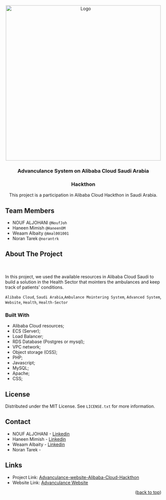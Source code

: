 
<!-- Improved compatibility of back to top link: See: https://github.com/othneildrew/Best-README-Template/pull/73 -->
<a name="readme-top"></a>



<!-- PROJECT LOGO -->
<br />
<div align="center">
  <a href="https://github.com/github_username/repo_name">
    <img src="https://db-measuers.oss-me-central-1.aliyuncs.com/logo/ADVANCULANCE.svg" alt="Logo" width="500" height="500">
    
  </a>

<h3 align="center">Advanculance System on Alibaba Cloud Saudi Arabia</h3>
  <h3 align="center">Hackthon</h3>

  <p align="center">
    This project is a participation in Alibaba Cloud Hackthon in Saudi Arabia.
  </p>
</div>


 

## Team Members
* NOUF ALJOHANI `@NoufJoh`
* Haneen Mimish `@HaneenOM`
* Weaam Albaity `@Amal001001`
* Noran Tarek `@norantrk`



<!-- ABOUT THE PROJECT -->
## About The Project
<br />
<div align="center">
  <a href="https://www.advanculance.site/" >
  </a>
</div>
<br />
In this project, we used the available resources in Alibaba Cloud Saudi to build a solution in the Health Sector that mointers the ambulances and keep track of patients' conditions.
<br/>

 `Alibaba Cloud`, `Saudi Arabia`,`Ambulance Mointering System`, `Advanced System`, `Website`, `Health`, `Health-Sector`






### Built With

* Alibaba Cloud resources;
* ECS (Server);
* Load Balancer;
* RDS Database (Postgres or mysql);
* VPC network;
* Object storage (OSS);
* PHP;
* Javascript;
* MySQL;
* Apache;
* CSS;




<!-- LICENSE -->
## License

Distributed under the MIT License. See `LICENSE.txt` for more information.




<!-- CONTACT -->
## Contact

* NOUF ALJOHANI - [Linkedin](https://www.linkedin.com/in/noufaljohani/)
* Haneen Mimish - [Linkedin](https://www.linkedin.com/in/homimish/)
* Weaam Albaity - [Linkedin](https://www.linkedin.com/in/weaam-albaity-055996225)
* Noran Tarek - 

## Links
* Project Link: [Advanculance-website-Alibaba-Cloud-Hackthon](https://github.com/NoufJoh/advanculance-website-Alibaba-cloud-hackthon)
* Website Link: [Advanculance Website](https://www.advanculance.site/)


<p align="right">(<a href="#readme-top">back to top</a>)</p>



